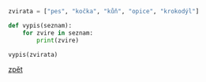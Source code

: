 ```python
zvirata = ["pes", "kočka", "kůň", "opice", "krokodýl"]

def vypis(seznam):
    for zvire in seznam:
        print(zvire)

vypis(zvirata)
```

[zpět](../../programovani_uvod.md#úkol-3-8)
